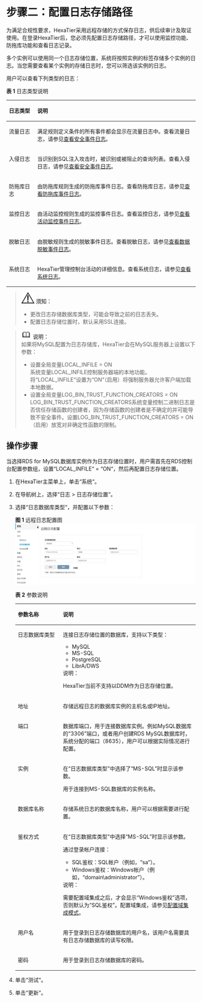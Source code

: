 # 步骤二：配置日志存储路径<a name="ZH-CN_TOPIC_0111166360"></a>

为满足合规性要求，HexaTier采用远程存储的方式保存日志，供后续审计及取证使用。在登录HexaTier后，您必须先配置日志存储路径，才可以使用监控功能、防拖库功能和查看日志记录。

多个实例可以使用同一个日志存储位置，系统将按照实例的标签存储多个实例的日志。当您需要查看某个实例的存储日志时，您可以筛选该实例的日志。

用户可以查看下列类型的日志：

**表 1**  日志类型说明

<a name="zh-cn_topic_0180960218_table10199314164311"></a>
<table><thead align="left"><tr id="zh-cn_topic_0180960218_row16200141411437"><th class="cellrowborder" valign="top" width="15%" id="mcps1.2.3.1.1"><p id="zh-cn_topic_0180960218_p6200121454316"><a name="zh-cn_topic_0180960218_p6200121454316"></a><a name="zh-cn_topic_0180960218_p6200121454316"></a>日志类型</p>
</th>
<th class="cellrowborder" valign="top" width="85%" id="mcps1.2.3.1.2"><p id="zh-cn_topic_0180960218_p112001614144318"><a name="zh-cn_topic_0180960218_p112001614144318"></a><a name="zh-cn_topic_0180960218_p112001614144318"></a>说明</p>
</th>
</tr>
</thead>
<tbody><tr id="zh-cn_topic_0180960218_row4200814174318"><td class="cellrowborder" valign="top" width="15%" headers="mcps1.2.3.1.1 "><p id="zh-cn_topic_0180960218_p42001149433"><a name="zh-cn_topic_0180960218_p42001149433"></a><a name="zh-cn_topic_0180960218_p42001149433"></a>流量日志</p>
</td>
<td class="cellrowborder" valign="top" width="85%" headers="mcps1.2.3.1.2 "><p id="zh-cn_topic_0180960218_p132001414174312"><a name="zh-cn_topic_0180960218_p132001414174312"></a><a name="zh-cn_topic_0180960218_p132001414174312"></a>满足规则定义条件的所有事件都会显示在流量日志中。查看流量日志，请参见<a href="查看安全事件日志.md">查看安全事件日志</a>。</p>
</td>
</tr>
<tr id="zh-cn_topic_0180960218_row920081413439"><td class="cellrowborder" valign="top" width="15%" headers="mcps1.2.3.1.1 "><p id="zh-cn_topic_0180960218_p1220031420437"><a name="zh-cn_topic_0180960218_p1220031420437"></a><a name="zh-cn_topic_0180960218_p1220031420437"></a>入侵日志</p>
</td>
<td class="cellrowborder" valign="top" width="85%" headers="mcps1.2.3.1.2 "><p id="zh-cn_topic_0180960218_p16200131434311"><a name="zh-cn_topic_0180960218_p16200131434311"></a><a name="zh-cn_topic_0180960218_p16200131434311"></a>当识别到SQL注入攻击时，被识别或被阻止的查询列表。查看入侵日志，请参见<a href="查看安全事件日志.md">查看安全事件日志</a>。</p>
</td>
</tr>
<tr id="zh-cn_topic_0180960218_row620051410431"><td class="cellrowborder" valign="top" width="15%" headers="mcps1.2.3.1.1 "><p id="zh-cn_topic_0180960218_p152001114164312"><a name="zh-cn_topic_0180960218_p152001114164312"></a><a name="zh-cn_topic_0180960218_p152001114164312"></a>防拖库日志</p>
</td>
<td class="cellrowborder" valign="top" width="85%" headers="mcps1.2.3.1.2 "><p id="zh-cn_topic_0180960218_p8200141415430"><a name="zh-cn_topic_0180960218_p8200141415430"></a><a name="zh-cn_topic_0180960218_p8200141415430"></a>由防拖库规则生成的防拖库事件日志。查看防拖库日志，请参见<a href="查看防拖库事件日志.md">查看防拖库事件日志</a>。</p>
</td>
</tr>
<tr id="zh-cn_topic_0180960218_row172001114164312"><td class="cellrowborder" valign="top" width="15%" headers="mcps1.2.3.1.1 "><p id="zh-cn_topic_0180960218_p122001414184316"><a name="zh-cn_topic_0180960218_p122001414184316"></a><a name="zh-cn_topic_0180960218_p122001414184316"></a>监控日志</p>
</td>
<td class="cellrowborder" valign="top" width="85%" headers="mcps1.2.3.1.2 "><p id="zh-cn_topic_0180960218_p13200171412436"><a name="zh-cn_topic_0180960218_p13200171412436"></a><a name="zh-cn_topic_0180960218_p13200171412436"></a>由活动监控规则生成的监控事件日志。查看监控日志，请参见<a href="查看活动监控事件日志.md">查看活动监控事件日志</a>。</p>
</td>
</tr>
<tr id="zh-cn_topic_0180960218_row2020091414433"><td class="cellrowborder" valign="top" width="15%" headers="mcps1.2.3.1.1 "><p id="zh-cn_topic_0180960218_p1720014146431"><a name="zh-cn_topic_0180960218_p1720014146431"></a><a name="zh-cn_topic_0180960218_p1720014146431"></a>脱敏日志</p>
</td>
<td class="cellrowborder" valign="top" width="85%" headers="mcps1.2.3.1.2 "><p id="zh-cn_topic_0180960218_p4200714114313"><a name="zh-cn_topic_0180960218_p4200714114313"></a><a name="zh-cn_topic_0180960218_p4200714114313"></a>由脱敏规则生成的脱敏事件日志。查看脱敏日志，请参见<a href="查看数据脱敏事件日志.md">查看数据脱敏事件日志</a>。</p>
</td>
</tr>
<tr id="zh-cn_topic_0180960218_row16200111415433"><td class="cellrowborder" valign="top" width="15%" headers="mcps1.2.3.1.1 "><p id="zh-cn_topic_0180960218_p102001114104315"><a name="zh-cn_topic_0180960218_p102001114104315"></a><a name="zh-cn_topic_0180960218_p102001114104315"></a>系统日志</p>
</td>
<td class="cellrowborder" valign="top" width="85%" headers="mcps1.2.3.1.2 "><p id="zh-cn_topic_0180960218_p142009140436"><a name="zh-cn_topic_0180960218_p142009140436"></a><a name="zh-cn_topic_0180960218_p142009140436"></a>HexaTier管理控制台活动的详细信息。查看系统日志，请参见<a href="查看系统日志.md">查看系统日志</a>。</p>
</td>
</tr>
</tbody>
</table>

>![](public_sys-resources/icon-notice.gif) **须知：**   
>-   更改日志存储数据库类型，可能会导致之前的日志丢失。  
>-   配置日志存储位置时，默认采用SSL连接。  

>![](public_sys-resources/icon-note.gif) **说明：**   
>如果将MySQL配置为日志存储库，HexaTier会在MySQL服务器上设置以下参数：  
>-   设置全局变量LOCAL\_INFILE = ON  
>    系统变量LOCAL\_INFILE控制服务器端的本地功能。将“LOCAL\_INFILE“设置为“ON“（启用）将强制服务器允许客户端加载本地数据。  
>-   设置全局变量LOG\_BIN\_TRUST\_FUNCTION\_CREATORS = ON  
>    LOG\_BIN\_TRUST\_FUNCTION\_CREATORS系统变量控制二进制日志是否信任存储函数的创建者，因为存储函数的创建者是不确定的并可能导致不安全事件。设置LOG\_BIN\_TRUST\_FUNCTION\_CREATORS = ON（启用）放宽对非确定性函数的限制。  

## 操作步骤<a name="zh-cn_topic_0180960218_s292a88d26b344586b36f47f4a443966d"></a>

当选择RDS for MySQL数据库实例作为日志存储位置时，用户需首先在RDS控制台配置参数组，设置“LOCAL\_INFILE“  =  “ON“，然后再配置日志存储位置。

1.  在HexaTier主菜单上，单击“系统“。
2.  在导航树上，选择“日志 \> 日志存储位置“。
3.  选择“日志数据库类型“，并配置以下参数：

    **图 1**  远程日志配置图<a name="zh-cn_topic_0180960218_fig9356229154210"></a>  
    ![](figures/远程日志配置图.png "远程日志配置图")

    **表 2**  参数说明

    <a name="zh-cn_topic_0180960218_t64ae50868cdb4cfeaeb4f1c106ace0ff"></a>
    <table><thead align="left"><tr id="zh-cn_topic_0180960218_re2c1286c4eef40c9a83ed7de2abf1922"><th class="cellrowborder" valign="top" width="25%" id="mcps1.2.3.1.1"><p id="zh-cn_topic_0180960218_a2aeb05f9147c46fca5fbbf1242d688ee"><a name="zh-cn_topic_0180960218_a2aeb05f9147c46fca5fbbf1242d688ee"></a><a name="zh-cn_topic_0180960218_a2aeb05f9147c46fca5fbbf1242d688ee"></a>参数名称</p>
    </th>
    <th class="cellrowborder" valign="top" width="75%" id="mcps1.2.3.1.2"><p id="zh-cn_topic_0180960218_a09977cd6433942bdbe2c448aaa2e86e1"><a name="zh-cn_topic_0180960218_a09977cd6433942bdbe2c448aaa2e86e1"></a><a name="zh-cn_topic_0180960218_a09977cd6433942bdbe2c448aaa2e86e1"></a>说明</p>
    </th>
    </tr>
    </thead>
    <tbody><tr id="zh-cn_topic_0180960218_ra9483184c1fc477b85d86cd677f0a1de"><td class="cellrowborder" valign="top" width="25%" headers="mcps1.2.3.1.1 "><p id="zh-cn_topic_0180960218_zh-cn_topic_0076429733_p284705974616"><a name="zh-cn_topic_0180960218_zh-cn_topic_0076429733_p284705974616"></a><a name="zh-cn_topic_0180960218_zh-cn_topic_0076429733_p284705974616"></a>日志数据库类型</p>
    </td>
    <td class="cellrowborder" valign="top" width="75%" headers="mcps1.2.3.1.2 "><p id="zh-cn_topic_0180960218_a8f26682430884f90bd88c22b3d8449e8"><a name="zh-cn_topic_0180960218_a8f26682430884f90bd88c22b3d8449e8"></a><a name="zh-cn_topic_0180960218_a8f26682430884f90bd88c22b3d8449e8"></a>连接日志存储位置的数据库，支持以下类型：</p>
    <a name="zh-cn_topic_0180960218_u73cc88fde10a4eb0a9489ad01d7ddd1b"></a><a name="zh-cn_topic_0180960218_u73cc88fde10a4eb0a9489ad01d7ddd1b"></a><ul id="zh-cn_topic_0180960218_u73cc88fde10a4eb0a9489ad01d7ddd1b"><li>MySQL</li><li>MS-SQL</li><li>PostgreSQL</li><li>LibrA/DWS</li></ul>
    <div class="note" id="zh-cn_topic_0180960218_note1949316401515"><a name="zh-cn_topic_0180960218_note1949316401515"></a><a name="zh-cn_topic_0180960218_note1949316401515"></a><span class="notetitle"> 说明： </span><div class="notebody"><p id="zh-cn_topic_0180960218_p949334011118"><a name="zh-cn_topic_0180960218_p949334011118"></a><a name="zh-cn_topic_0180960218_p949334011118"></a>HexaTier当前不支持以DDM作为日志存储位置。</p>
    </div></div>
    </td>
    </tr>
    <tr id="zh-cn_topic_0180960218_r318e6bb4254a40e5b56fd27ba72054dc"><td class="cellrowborder" valign="top" width="25%" headers="mcps1.2.3.1.1 "><p id="zh-cn_topic_0180960218_ae488e7a7dcf84565a1f38ac5dff7a46f"><a name="zh-cn_topic_0180960218_ae488e7a7dcf84565a1f38ac5dff7a46f"></a><a name="zh-cn_topic_0180960218_ae488e7a7dcf84565a1f38ac5dff7a46f"></a>地址</p>
    </td>
    <td class="cellrowborder" valign="top" width="75%" headers="mcps1.2.3.1.2 "><p id="zh-cn_topic_0180960218_zh-cn_topic_0076429733_p198477594464"><a name="zh-cn_topic_0180960218_zh-cn_topic_0076429733_p198477594464"></a><a name="zh-cn_topic_0180960218_zh-cn_topic_0076429733_p198477594464"></a>存储远程日志的数据库实例的主机名或IP地址。</p>
    </td>
    </tr>
    <tr id="zh-cn_topic_0180960218_rb9106941efa448269d29d48835ddd524"><td class="cellrowborder" valign="top" width="25%" headers="mcps1.2.3.1.1 "><p id="zh-cn_topic_0180960218_aaa3f9b0bbd084c2fb8330bff6505f9ea"><a name="zh-cn_topic_0180960218_aaa3f9b0bbd084c2fb8330bff6505f9ea"></a><a name="zh-cn_topic_0180960218_aaa3f9b0bbd084c2fb8330bff6505f9ea"></a>端口</p>
    </td>
    <td class="cellrowborder" valign="top" width="75%" headers="mcps1.2.3.1.2 "><p id="zh-cn_topic_0180960218_a6b8d3c2fbfa7440795b28f916a8fdae5"><a name="zh-cn_topic_0180960218_a6b8d3c2fbfa7440795b28f916a8fdae5"></a><a name="zh-cn_topic_0180960218_a6b8d3c2fbfa7440795b28f916a8fdae5"></a>数据库端口，用于连接数据库实例。例如MySQL数据库的<span class="parmvalue" id="zh-cn_topic_0180960218_pb37c60abc93f490a99967239443af3bc"><a name="zh-cn_topic_0180960218_pb37c60abc93f490a99967239443af3bc"></a><a name="zh-cn_topic_0180960218_pb37c60abc93f490a99967239443af3bc"></a>“3306”</span>端口，或者用户创建RDS MySQL数据库时，系统分配的端口（8635），用户可以根据实际情况进行配置。</p>
    </td>
    </tr>
    <tr id="zh-cn_topic_0180960218_ref41058eef6947188074b2227106fb1e"><td class="cellrowborder" valign="top" width="25%" headers="mcps1.2.3.1.1 "><p id="zh-cn_topic_0180960218_a014df2bf721b459f8fde761b1a11f3ca"><a name="zh-cn_topic_0180960218_a014df2bf721b459f8fde761b1a11f3ca"></a><a name="zh-cn_topic_0180960218_a014df2bf721b459f8fde761b1a11f3ca"></a>实例</p>
    </td>
    <td class="cellrowborder" valign="top" width="75%" headers="mcps1.2.3.1.2 "><p id="zh-cn_topic_0180960218_a92959061278b4600b6b8622a7c0f3ced"><a name="zh-cn_topic_0180960218_a92959061278b4600b6b8622a7c0f3ced"></a><a name="zh-cn_topic_0180960218_a92959061278b4600b6b8622a7c0f3ced"></a>在<span class="parmname" id="zh-cn_topic_0180960218_pfb43b27eb14b4e03adcd1f0624ba8b26"><a name="zh-cn_topic_0180960218_pfb43b27eb14b4e03adcd1f0624ba8b26"></a><a name="zh-cn_topic_0180960218_pfb43b27eb14b4e03adcd1f0624ba8b26"></a>“日志数据库类型”</span>中选择了<span class="parmvalue" id="zh-cn_topic_0180960218_parmvalue124133211923"><a name="zh-cn_topic_0180960218_parmvalue124133211923"></a><a name="zh-cn_topic_0180960218_parmvalue124133211923"></a>“MS-SQL”</span>时显示该参数。</p>
    <p id="zh-cn_topic_0180960218_a10d63ee5cf83427b87312383476345e9"><a name="zh-cn_topic_0180960218_a10d63ee5cf83427b87312383476345e9"></a><a name="zh-cn_topic_0180960218_a10d63ee5cf83427b87312383476345e9"></a>用于连接到MS-SQL数据库的实例名称。</p>
    </td>
    </tr>
    <tr id="zh-cn_topic_0180960218_ra21c1616eed840f99efe05309a2e9981"><td class="cellrowborder" valign="top" width="25%" headers="mcps1.2.3.1.1 "><p id="zh-cn_topic_0180960218_zh-cn_topic_0076429733_p198325207482"><a name="zh-cn_topic_0180960218_zh-cn_topic_0076429733_p198325207482"></a><a name="zh-cn_topic_0180960218_zh-cn_topic_0076429733_p198325207482"></a>数据库名称</p>
    </td>
    <td class="cellrowborder" valign="top" width="75%" headers="mcps1.2.3.1.2 "><p id="zh-cn_topic_0180960218_ab918391c04c34731a42b504a2fbe5821"><a name="zh-cn_topic_0180960218_ab918391c04c34731a42b504a2fbe5821"></a><a name="zh-cn_topic_0180960218_ab918391c04c34731a42b504a2fbe5821"></a>存储系统日志的数据库名称，用户可以根据需要进行配置。</p>
    </td>
    </tr>
    <tr id="zh-cn_topic_0180960218_r90007b3dc1e548b298cfdfd55cec975a"><td class="cellrowborder" valign="top" width="25%" headers="mcps1.2.3.1.1 "><p id="zh-cn_topic_0180960218_ad8656d21802b4233aaaec76291817503"><a name="zh-cn_topic_0180960218_ad8656d21802b4233aaaec76291817503"></a><a name="zh-cn_topic_0180960218_ad8656d21802b4233aaaec76291817503"></a>鉴权方式</p>
    </td>
    <td class="cellrowborder" valign="top" width="75%" headers="mcps1.2.3.1.2 "><p id="zh-cn_topic_0180960218_a5d53579bb4134d3b97477c69cb49c18c"><a name="zh-cn_topic_0180960218_a5d53579bb4134d3b97477c69cb49c18c"></a><a name="zh-cn_topic_0180960218_a5d53579bb4134d3b97477c69cb49c18c"></a>在<span class="parmname" id="zh-cn_topic_0180960218_p1b67f0cc0ec847a6a0d7adb31acee52c"><a name="zh-cn_topic_0180960218_p1b67f0cc0ec847a6a0d7adb31acee52c"></a><a name="zh-cn_topic_0180960218_p1b67f0cc0ec847a6a0d7adb31acee52c"></a>“日志数据库类型”</span>中选择<span class="parmvalue" id="zh-cn_topic_0180960218_parmvalue11516173211316"><a name="zh-cn_topic_0180960218_parmvalue11516173211316"></a><a name="zh-cn_topic_0180960218_parmvalue11516173211316"></a>“MS-SQL”</span>时显示该参数。</p>
    <p id="zh-cn_topic_0180960218_aaf3cafc6e1834bc0a5183a4012dc9c2c"><a name="zh-cn_topic_0180960218_aaf3cafc6e1834bc0a5183a4012dc9c2c"></a><a name="zh-cn_topic_0180960218_aaf3cafc6e1834bc0a5183a4012dc9c2c"></a>通过登录帐户连接：</p>
    <a name="zh-cn_topic_0180960218_ua639287c1aef46baa8ffc44957d05d33"></a><a name="zh-cn_topic_0180960218_ua639287c1aef46baa8ffc44957d05d33"></a><ul id="zh-cn_topic_0180960218_ua639287c1aef46baa8ffc44957d05d33"><li>SQL鉴权：SQL帐户（例如，“sa”）。</li><li>Windows鉴权：Windows帐户（例如，“domain\administrator”）。</li></ul>
    <div class="note" id="zh-cn_topic_0180960218_n11314f04115b4202a1fa49af15f89485"><a name="zh-cn_topic_0180960218_n11314f04115b4202a1fa49af15f89485"></a><a name="zh-cn_topic_0180960218_n11314f04115b4202a1fa49af15f89485"></a><span class="notetitle"> 说明： </span><div class="notebody"><p id="zh-cn_topic_0180960218_zh-cn_topic_0076429733_p696712166439"><a name="zh-cn_topic_0180960218_zh-cn_topic_0076429733_p696712166439"></a><a name="zh-cn_topic_0180960218_zh-cn_topic_0076429733_p696712166439"></a>需要配置域集成之后，才会显示<span class="parmvalue" id="zh-cn_topic_0180960218_pa843c959c0394687968312ce53270923"><a name="zh-cn_topic_0180960218_pa843c959c0394687968312ce53270923"></a><a name="zh-cn_topic_0180960218_pa843c959c0394687968312ce53270923"></a>“Windows鉴权”</span>选项，否则默认为<span class="parmvalue" id="zh-cn_topic_0180960218_pa03dc91132224efcaa78618c298997f7"><a name="zh-cn_topic_0180960218_pa03dc91132224efcaa78618c298997f7"></a><a name="zh-cn_topic_0180960218_pa03dc91132224efcaa78618c298997f7"></a>“SQL鉴权”</span>。配置域集成，请参见<a href="配置活动目录.md#section56485498126">配置域集成模式</a>。</p>
    </div></div>
    </td>
    </tr>
    <tr id="zh-cn_topic_0180960218_rd87a2b718b644a009242f86baa489e40"><td class="cellrowborder" valign="top" width="25%" headers="mcps1.2.3.1.1 "><p id="zh-cn_topic_0180960218_a6b0703a6e70a45738f0a75500b87d5b9"><a name="zh-cn_topic_0180960218_a6b0703a6e70a45738f0a75500b87d5b9"></a><a name="zh-cn_topic_0180960218_a6b0703a6e70a45738f0a75500b87d5b9"></a>用户名</p>
    </td>
    <td class="cellrowborder" valign="top" width="75%" headers="mcps1.2.3.1.2 "><p id="zh-cn_topic_0180960218_a4beb14d02e264711beaef0e0d30f1419"><a name="zh-cn_topic_0180960218_a4beb14d02e264711beaef0e0d30f1419"></a><a name="zh-cn_topic_0180960218_a4beb14d02e264711beaef0e0d30f1419"></a>用于登录到日志存储数据库的用户名，该用户名需要具有日志存储数据库的读写权限。</p>
    </td>
    </tr>
    <tr id="zh-cn_topic_0180960218_zh-cn_topic_0076429733_row5881491481"><td class="cellrowborder" valign="top" width="25%" headers="mcps1.2.3.1.1 "><p id="zh-cn_topic_0180960218_af6c8c61ff2a34623b87dec9384b38ce2"><a name="zh-cn_topic_0180960218_af6c8c61ff2a34623b87dec9384b38ce2"></a><a name="zh-cn_topic_0180960218_af6c8c61ff2a34623b87dec9384b38ce2"></a>密码</p>
    </td>
    <td class="cellrowborder" valign="top" width="75%" headers="mcps1.2.3.1.2 "><p id="zh-cn_topic_0180960218_a8345987bd4f04e5c86f86202a7dc8659"><a name="zh-cn_topic_0180960218_a8345987bd4f04e5c86f86202a7dc8659"></a><a name="zh-cn_topic_0180960218_a8345987bd4f04e5c86f86202a7dc8659"></a>用于登录到日志存储数据库的密码。</p>
    </td>
    </tr>
    </tbody>
    </table>

4.  单击“测试“。
5.  单击“更新“。

